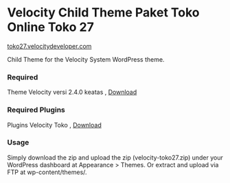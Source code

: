 Velocity Child Theme Paket Toko Online Toko 27
=================
[toko27.velocitydeveloper.com](https://www.toko27.velocitydeveloper.com/)

Child Theme for the Velocity System WordPress theme.

### Required
Theme Velocity versi 2.4.0 keatas , [Download](https://github.com/VelocityDeveloper/velocity/releases)

### Required Plugins
Plugins Velocity Toko , [Download](https://github.com/VelocityDeveloper/velocity-toko/releases)

### Usage
Simply download the zip and upload the zip (velocity-toko27.zip) under your WordPress dashboard at Appearance > Themes. Or extract and upload via FTP at wp-content/themes/.


